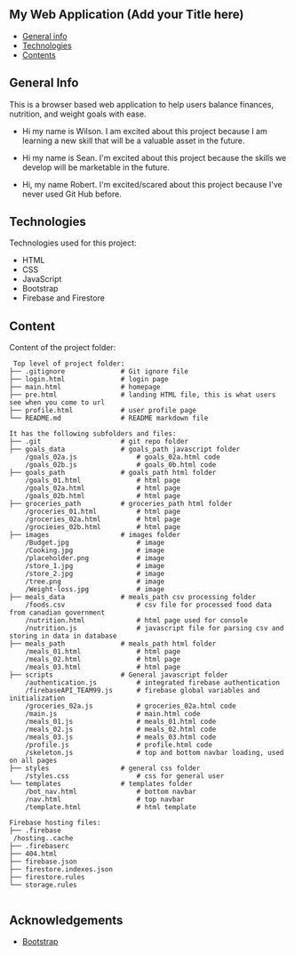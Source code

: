 ## My Web Application (Add your Title here)

* [General info](#general-info)
* [Technologies](#technologies)
* [Contents](#content)

## General Info

This is a browser based web application to help users balance finances, nutrition, and weight goals with ease.

* Hi my name is Wilson. I am excited about this project because I am learning a new skill that will be a valuable asset in the future.

* Hi my name is Sean. I'm excited about this project because the skills we develop will be marketable in the future.

* Hi, my name Robert. I'm excited/scared about this project because I've never used Git Hub before.

## Technologies

Technologies used for this project:

* HTML
* CSS
* JavaScript
* Bootstrap
* Firebase and Firestore

## Content

Content of the project folder:

```
 Top level of project folder: 
├── .gitignore              # Git ignore file
├── login.html              # login page
├── main.html               # homepage
├── pre.html                # landing HTML file, this is what users see when you come to url
├── profile.html            # user profile page
└── README.md               # README markdown file

It has the following subfolders and files:
├── .git                    # git repo folder
├── goals_data              # goals_path javascript folder
    /goals_02a.js               # goals_02a.html code
    /goals_02b.js               # goals_0b.html code
├── goals_path              # goals_path html folder
    /goals_01.html              # html page
    /goals_02a.html             # html page
    /goals_02b.html             # html page 
├── groceries_path          # groceries_path html folder
    /groceries_01.html          # html page
    /groceries_02a.html         # html page
    /grocieies_02b.html         # html page 
├── images                  # images folder
    /Budget.jpg                 # image
    /Cooking.jpg                # image
    /placeholder.png            # image
    /store_1.jpg                # image
    /store_2.jpg                # image
    /tree.png                   # image
    /Weight-loss.jpg            # image
├── meals_data              # meals_path csv processing folder
    /foods.csv                  # csv file for processed food data from canadian government
    /nutrition.html             # html page used for console
    /nutrition.js               # javascript file for parsing csv and storing in data in database
├── meals_path              # meals_path html folder
    /meals_01.html              # html page
    /meals_02.html              # html page
    /meals_03.html              # html page
├── scripts                 # General javascript folder
    /authentication.js          # integrated firebase authentication
    /firebaseAPI_TEAM99.js      # firebase global variables and initialization
    /groceries_02a.js           # groceries_02a.html code
    /main.js                    # main.html code
    /meals_01.js                # meals_01.html code
    /meals_02.js                # meals_02.html code
    /meals_03.js                # meals_03.html code
    /profile.js                 # profile.html code
    /skeleton.js                # top and bottom navbar loading, used on all pages
├── styles                  # general css folder
    /styles.css                 # css for general user
└── templates               # templates folder
    /bot_nav.html               # bottom navbar 
    /nav.html                   # top navbar
    /template.html              # html template

Firebase hosting files: 
├── .firebase
 /hosting..cache
├── .firebaserc
├── 404.html
├── firebase.json
├── firestore.indexes.json
├── firestore.rules
└── storage.rules


```

## Acknowledgements

* <a href="https://getbootstrap.com/">Bootstrap</a>
